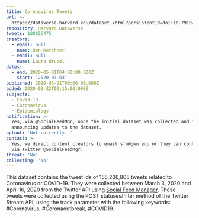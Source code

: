 ```yaml
---
title: Coronavirus Tweets
url: >-
  https://dataverse.harvard.edu/dataset.xhtml?persistentId=doi:10.7910/DVN/LW0BTB
repository: Harvard Dataverse
tweets: 188026475
creators:
  - email: null
    name: Dan Kerchner
  - email: null
    name: Laura Wrubel
dates:
  - end: 2020-05-01T04:00:00.000Z
    start: '2020-03-03'
published: 2020-03-21T00:00:00.000Z
added: 2020-03-22T00:15:00.000Z
subjects:
  - Covid-19
  - Coronavirus
  - Epidemiology
notification: >-
  Yes, via @SocialFeedMgr, once the initial dataset was collected and in tweets
  announcing updates to the dataset. 
optout: 'Not currently. '
contact: >-
  Yes, we direct content creators to email sfm@gwu.edu or they can contact us
  via Twitter @SocialFeedMgr.
threat: 'No'
collecting: 'No'
---
```

This dataset contains the tweet ids of 155,206,805 tweets related to Coronavirus or COVID-19. They were collected between March 3, 2020 and April 16, 2020 from the Twitter API using [Social Feed Manager](https://go.gwu.edu/sfm). These tweets were collected using the POST statuses/filter method of the Twitter Stream API, using the track parameter with  the following keywords: #Coronavirus, #Coronaoutbreak, #COVID19.